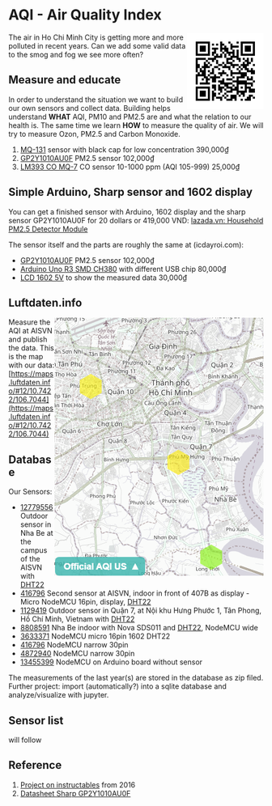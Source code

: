 # AQI - Air Quality Index

<img src="arduino/qr-map.png" width="30%" align="right">

The air in Ho Chi Minh City is getting more and more polluted in recent years. Can we add some valid data to the smog and fog we see more often?

## Measure and educate

In order to understand the situation we want to build our own sensors and collect data. Building helps understand __WHAT__ AQI, PM10 and PM2.5 are and what the relation to our health is. The same time we learn __HOW__ to measure the quality of air. We will try to measure Ozon, PM2.5 and Carbon Monoxide.

1. [MQ-131](https://www.lazada.vn/products/mq-131-ozone-sensor-module-ozone-gas-detection-i334848456-s537210369.html?spm=a2o4n.searchlist.list.1.a2451d0cT7TbpJ&search=1) sensor with black cap for low concentration 390,000₫ 
2. [GP2Y1010AU0F](https://icdayroi.com/cam-bien-bui-pm2-5gp2y1010au0f) PM2.5 sensor 102,000₫
3. [LM393 CO MQ-7](https://icdayroi.com/cam-bien-khi-co-mq-7) CO sensor 10-1000 ppm (AQI 105-999) 25,000₫

## Simple Arduino, Sharp sensor and 1602 display

You can get a finished sensor with Arduino, 1602 display and the sharp sensor GP2Y1010AU0F for 20 dollars or 419,000 VND:
[lazada.vn: Household PM2.5 Detector Module](https://www.lazada.vn/products/household-pm25-detector-module-air-quality-dust-sensor-tft-lcd-display-monitor-i211854287-s265229101.html?spm=a2o4n.searchlist.list.109.21c729f7x9fcvY&search=1)

The sensor itself and the parts are roughly the same at (icdayroi.com):
- [GP2Y1010AU0F](https://icdayroi.com/cam-bien-bui-pm2-5gp2y1010au0f) PM2.5 sensor 102,000₫
- [Arduino Uno R3 SMD CH380](https://icdayroi.com/arduino-uno-r3-smd) with different USB chip 80,000₫
- [LCD 1602 5V](https://icdayroi.com/lcd-1602) to show the measured data 30,000₫

## Luftdaten.info

<img src="data/aqi-hcmc-2019-10-17.png" align="right">

Measure the AQI at AISVN and publish the data. This is the map with our data:
[https://maps.luftdaten.info/#12/10.7422/106.7044](https://maps.luftdaten.info/#12/10.7422/106.7044) 

## Database

Our Sensors:
- [12779556](https://www.madavi.de/sensor/graph.php?sensor=esp8266-12779556-sds011) Outdoor sensor in Nha Be at the campus of the AISVN with [DHT22](https://www.madavi.de/sensor/graph.php?sensor=esp8266-12779556-dht)
- [416796](https://www.madavi.de/sensor/graph.php?sensor=esp8266-1129419-sds011) Second sensor at AISVN, indoor in front of 407B as display - Micro NodeMCU 16pin, display, [DHT22](https://www.madavi.de/sensor/graph.php?sensor=esp8266-416796-dht)
- [1129419](https://www.madavi.de/sensor/graph.php?sensor=esp8266-416796-sds011#l_week) Outdoor sensor in Quận 7, at Nội khu Hưng Phước 1, Tân Phong, Hồ Chí Minh, Vietnam with [DHT22]()
- [8808591](https://www.madavi.de/sensor/graph.php?sensor=esp8266-8808591-sds011) Nha Be indoor with Nova SDS011 and [DHT22](https://www.madavi.de/sensor/graph.php?sensor=esp8266-8808591-dht), NodeMCU wide
- [3633371](https://www.madavi.de/sensor/graph.php?sensor=esp8266-3633371-dht) NodeMCU micro 16pin 1602 DHT22
- [416796](https://www.madavi.de/sensor/graph.php?sensor=esp8266-416796-dht) NodeMCU narrow 30pin
- [4872940](https://www.madavi.de/sensor/graph.php?sensor=esp8266-4872940-dht) NodeMCU narrow 30pin
- [13455399]() NodeMCU on Arduino board without sensor

The measurements of the last year(s) are stored in the database as zip filed. Further project: import (automatically?) into a sqlite database and analyze/visualize with jupyter.

## Sensor list

will follow

## Reference

1. [Project on instructables](https://www.instructables.com/id/How-to-Interface-With-Optical-Dust-Sensor/) from 2016
2. [Datasheet Sharp GP2Y1010AU0F](https://global.sharp/products/device/lineup/data/pdf/datasheet/gp2y1010au_appl_e.pdf)

